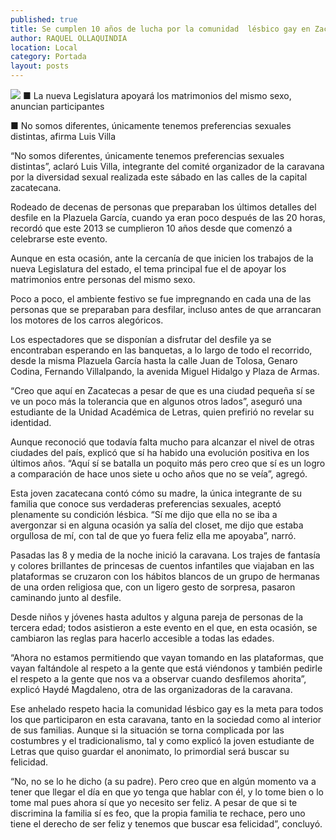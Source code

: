 ```yaml
---
published: true
title: Se cumplen 10 años de lucha por la comunidad  lésbico gay en Zacatecas; marchan en el centro
author: RAQUEL OLLAQUINDIA
location: Local
category: Portada
layout: posts
---
```


![](http://i.imgur.com/ptKdDXqm.jpg)
■ La nueva Legislatura apoyará los matrimonios del mismo sexo, anuncian participantes

■ No somos diferentes, únicamente tenemos preferencias sexuales distintas, afirma Luis Villa

“No somos diferentes, únicamente tenemos preferencias sexuales distintas”, aclaró Luis Villa, integrante del comité organizador de la caravana por la diversidad sexual realizada este sábado en las calles de la capital zacatecana.

Rodeado de decenas de personas que preparaban los últimos detalles del desfile en la Plazuela García, cuando ya eran poco después de las 20 horas, recordó que este 2013 se cumplieron 10 años desde que comenzó a celebrarse este evento.

Aunque en esta ocasión, ante la cercanía de que inicien los trabajos de la nueva Legislatura del estado, el tema principal fue el de apoyar los matrimonios entre personas del mismo sexo.

Poco a poco, el ambiente festivo se fue impregnando en cada una de las personas que se preparaban para desfilar, incluso antes de que arrancaran los motores de los carros alegóricos.

Los espectadores que se disponían a disfrutar del desfile ya se encontraban esperando en las banquetas, a lo largo de todo el recorrido, desde la misma Plazuela García hasta la calle Juan de Tolosa, Genaro Codina, Fernando Villalpando, la avenida Miguel Hidalgo y Plaza de Armas.

“Creo que aquí en Zacatecas a pesar de que es una ciudad pequeña sí se ve un poco más la tolerancia que en algunos otros lados”, aseguró una estudiante de la Unidad Académica de Letras, quien prefirió no revelar su identidad. 

Aunque reconoció que todavía falta mucho para alcanzar el nivel de otras ciudades del país, explicó que sí ha habido una evolución positiva en los últimos años. “Aquí sí se batalla un poquito más pero creo que sí es un logro a comparación de hace unos siete u ocho años que no se veía”, agregó.

Esta joven zacatecana contó cómo su madre, la única integrante de su familia que conoce sus verdaderas preferencias sexuales, aceptó plenamente su condición lésbica. “Sí me dijo que ella no se iba a avergonzar si en alguna ocasión ya salía del closet, me dijo que estaba orgullosa de mí, con tal de que yo fuera feliz ella me apoyaba”, narró.

Pasadas las 8 y media de la noche inició la caravana. Los trajes de fantasía y colores brillantes de princesas de cuentos infantiles que viajaban en las plataformas se cruzaron con los hábitos blancos de un grupo de hermanas de una orden religiosa que, con un ligero gesto de sorpresa, pasaron caminando junto al desfile.

Desde niños y jóvenes hasta adultos y alguna pareja de personas de la tercera edad; todos asistieron a este evento en el que, en esta ocasión, se cambiaron las reglas para hacerlo accesible a todas las edades.

“Ahora no estamos permitiendo que vayan tomando en las plataformas, que vayan faltándole al respeto a la gente que está viéndonos y también pedirle el respeto a la gente que nos va a observar cuando desfilemos ahorita”, explicó Haydé Magdaleno, otra de las organizadoras de la caravana.

Ese anhelado respeto hacia la comunidad lésbico gay es la meta para todos los que participaron en esta caravana, tanto en la sociedad como al interior de sus familias. Aunque si la situación se torna complicada por las costumbres y el tradicionalismo, tal y como explicó la joven estudiante de Letras que quiso guardar el anonimato, lo primordial será buscar su felicidad. 

“No, no se lo he dicho (a su padre). Pero creo que en algún momento va a tener que llegar el día en que yo tenga que hablar con él, y lo tome bien o lo tome mal pues ahora sí que yo necesito ser feliz. A pesar de que si te discrimina la familia sí es feo, que la propia familia te rechace, pero uno tiene el derecho de ser feliz y tenemos que buscar esa felicidad”, concluyó.
